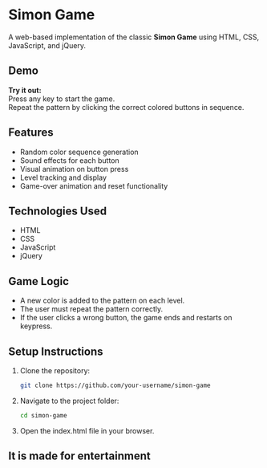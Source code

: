 # Simon Game

A web-based implementation of the classic **Simon Game** using HTML, CSS, JavaScript, and jQuery.

## Demo

**Try it out:**  
Press any key to start the game.  
Repeat the pattern by clicking the correct colored buttons in sequence.

## Features

- Random color sequence generation
- Sound effects for each button
- Visual animation on button press
- Level tracking and display
- Game-over animation and reset functionality

## Technologies Used

- HTML
- CSS
- JavaScript 
- jQuery

## Game Logic

- A new color is added to the pattern on each level.
- The user must repeat the pattern correctly.
- If the user clicks a wrong button, the game ends and restarts on keypress.

## Setup Instructions

1. Clone the repository:

   ```bash
   git clone https://github.com/your-username/simon-game

2. Navigate to the project folder:

   ```bash
   cd simon-game


3. Open the index.html file in your browser.

## It is made for entertainment 





